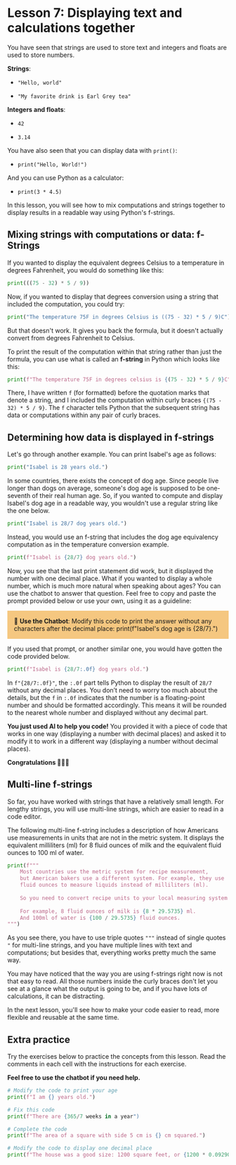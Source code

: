 # Lesson 7: Displaying text and calculations together

You have seen that strings are used to store text and integers and floats are used to store numbers. 

<b>Strings</b>:

- `"Hello, world"`

- `"My favorite drink is Earl Grey tea"`

<b>Integers and floats</b>:

- `42`

- `3.14`

You have also seen that you can display data with `print()`:

- `print("Hello, World!")`

And you can use Python as a calculator:

- `print(3 * 4.5)`

In this lesson, you will see how to mix computations and strings together to display results in a readable way using Python's f-strings.

## Mixing strings with computations or data: f-Strings

If you wanted to display the equivalent degrees Celsius to a temperature in degrees Fahrenheit, you would do something like this:


```python
print(((75 - 32) * 5 / 9))
```

Now, if you wanted to display that degrees conversion using a string that included the computation, you could try:


```python
print("The temperature 75F in degrees Celsius is ((75 - 32) * 5 / 9)C")
```

But that doesn't work. It gives you back the formula, but it doesn't actually convert from degrees Fahrenheit to Celsius. 

To print the result of the computation within that string rather than just the formula, you can use what is called an <b>f-string</b> in Python which looks like this:


```python
print(f"The temperature 75F in degrees celsius is {(75 - 32) * 5 / 9}C")
```

There, I have written `f` (for formatted) before the quotation marks that denote a string, and I included the computation within curly braces `{(75 - 32) * 5 / 9}`. The `f` character tells Python that the subsequent string has data or computations within any pair of curly braces.

## Determining how data is displayed in f-strings

Let's go through another example. You can print Isabel's age as follows:



```python
print("Isabel is 28 years old.")
```

In some countries, there exists the concept of dog age. Since people live longer than dogs on average, someone's dog age is supposed to be one-seventh of their real human age. So, if you wanted to compute and display Isabel's dog age in a readable way, you wouldn't use a regular string like the one below.


```python
print("Isabel is 28/7 dog years old.")
```

Instead, you would use an f-string that includes the dog age equivalency computation as in the temperature conversion example.


```python
print(f"Isabel is {28/7} dog years old.")
```

Now, you see that the last print statement did work, but it displayed the number with one decimal place. What if you wanted to display a whole number, which is much more natural when speaking about ages? You can use the chatbot to answer that question. Feel free to copy and paste the prompt provided below or use your own, using it as a guideline:

<p style="background-color:#F5C780; padding:15px"> 🤖 <b>Use the Chatbot</b>: Modify this code to print the answer without any characters after the decimal place: print(f"Isabel's dog age is {28/7}.")  
</p>


If you used that prompt, or another similar one, you would have gotten the code provided below. 


```python
print(f"Isabel is {28/7:.0f} dog years old.")
```

In `f"{28/7:.0f}"`, the `:.0f` part tells Python to display the result of `28/7` without any decimal places. You don’t need to worry too much about the details, but the `f` in `:.0f` indicates that the number is a floating-point number and should be formatted accordingly. This means it will be rounded to the nearest whole number and displayed without any decimal part.

<b>You just used AI to help you code!</b> You provided it with a piece of code that works in one way (displaying a number with decimal places) and asked it to modify it to work in a different way (displaying a number without decimal places). 

<b>Congratulations 🎉🎉🎉</b>

## Multi-line f-strings

So far, you have worked with strings that have a relatively small length. For lengthy strings, you will use multi-line strings, which are easier to read in a code editor.

The following multi-line f-string includes a description of how Americans use measurements in units that are not in the metric system. It displays the equivalent milliliters (ml) for 8 fluid ounces of milk and the equivalent fluid ounces to 100 ml of water.


```python
print(f"""
    Most countries use the metric system for recipe measurement, 
    but American bakers use a different system. For example, they use 
    fluid ounces to measure liquids instead of milliliters (ml).
    
    So you need to convert recipe units to your local measuring system!
    
    For example, 8 fluid ounces of milk is {8 * 29.5735} ml.
    And 100ml of water is {100 / 29.5735} fluid ounces.
""")
```

As you see there, you have to use triple quotes `"""` instead of single quotes `"` for multi-line strings, and you have multiple lines with text and computations; but besides that, everything works pretty much the same way.

You may have noticed that the way you are using f-strings right now is not that easy to read. All those numbers inside the curly braces don't let you see at a glance what the output is going to be, and if you have lots of calculations, it can be distracting.

In the next lesson, you'll see how to make your code easier to read, more flexible and reusable at the same time.

## Extra practice

Try the exercises below to practice the concepts from this lesson. Read the comments in each cell with the instructions for each exercise.

<b>Feel free to use the chatbot if you need help.</b>


```python
# Modify the code to print your age
print(f"I am {} years old.")
```


```python
# Fix this code
print(f"There are {365/7 weeks in a year")
```


```python
# Complete the code
print(f"The area of a square with side 5 cm is {} cm squared.")
```


```python
# Modify the code to display one decimal place
print(f"The house was a good size: 1200 square feet, or {1200 * 0.092903} meters squared!")
```
